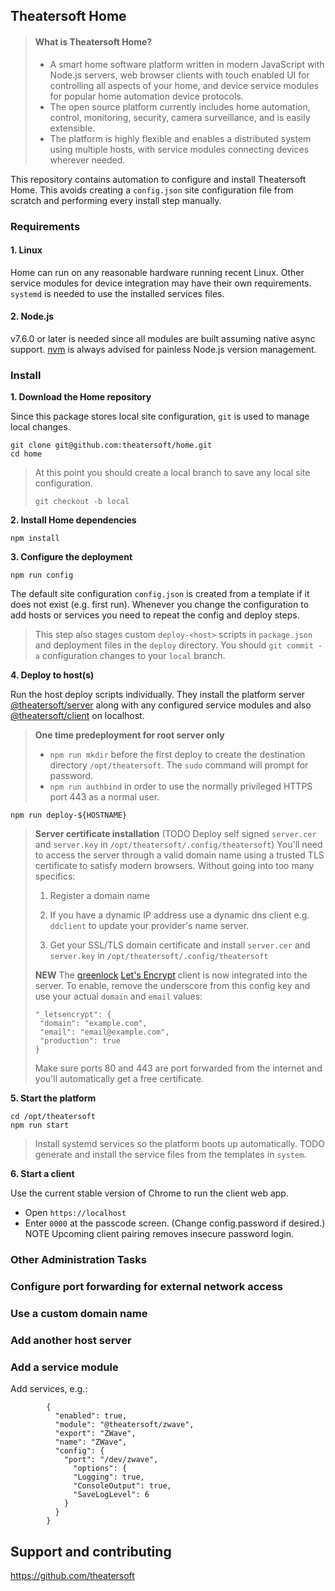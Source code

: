 ## Theatersoft Home
> #### What is Theatersoft Home?
> * A smart home software platform written in modern JavaScript with Node.js servers, web browser clients with touch enabled UI for controlling all aspects of your home, and device service modules for popular home automation device protocols.
>* The open source platform currently includes home automation, control, monitoring, security, camera surveillance, and is easily extensible.
>* The platform is highly flexible and enables a distributed system using multiple hosts, with service modules connecting devices wherever needed.

This repository contains automation to configure and install Theatersoft Home. This avoids creating a `config.json` site configuration file from scratch and performing every install step manually.

### Requirements
#### 1. **Linux**
Home can run on any reasonable hardware running recent Linux. Other service modules for device integration may have their own requirements. `systemd` is needed to use the installed services files.

#### 2. **Node.js**
v7.6.0 or later is needed since all modules are built assuming native async support. [nvm](https://github.com/creationix/nvm) is always advised for painless Node.js version management.

### Install
**1. Download the Home repository**

Since this package stores local site configuration, `git` is used to manage local changes.
```
git clone git@github.com:theatersoft/home.git
cd home
```

> At this point you should create a local branch to save any local site configuration.
> ```
> git checkout -b local
> ```

**2. Install Home dependencies**
```
npm install
```

**3. Configure the deployment**

```
npm run config
```

 The default site configuration `config.json` is created from a template if it does not exist (e.g. first run). Whenever you change the configuration to add hosts or services you need to repeat the config and deploy steps.

> This step also stages custom `deploy-<host>` scripts in `package.json` and deployment files in the `deploy` directory. You should `git commit -a` configuration changes to your `local` branch.

**4. Deploy to host(s)**

Run the host deploy scripts individually. They install the platform server [@theatersoft/server](https://www.npmjs.com/package/@theatersoft/server) along with any configured service modules and also [@theatersoft/client](https://www.npmjs.com/package/@theatersoft/client) on localhost.

> **One time predeployment for root server only**
> * `npm run mkdir` before the first deploy to create the destination directory `/opt/theatersoft`. The `sudo` command will prompt for password.
> * `npm run authbind` in order to use the normally privileged HTTPS port 443 as a normal user.

```
npm run deploy-${HOSTNAME}
```

> **Server certificate installation**
> (TODO Deploy self signed `server.cer` and `server.key` in `/opt/theatersoft/.config/theatersoft`)
> You'll need to access the server through a valid domain name using a trusted TLS certificate to satisfy modern browsers. Without going into too many specifics:
> 1. Register a domain name
>
> 2. If you have a dynamic IP address use a dynamic dns client e.g. `ddclient` to update your provider's name server.
>
> 3. Get your SSL/TLS domain certificate and install `server.cer` and `server.key` in `/opt/theatersoft/.config/theatersoft`
>
>**NEW** The [greenlock](https://git.daplie.com/Daplie/node-greenlock) [Let's Encrypt](https://letsencrypt.org/) client is now integrated into the server. To enable, remove the underscore from this config key and use your actual `domain` and `email` values:
>   ```
>  "_letsencrypt": {
>    "domain": "example.com",
>    "email": "email@example.com",
>    "production": true
>  }
>   ```
>    Make sure ports 80 and 443 are port forwarded from the internet and you'll automatically get a free certificate.

**5. Start the platform**
```
cd /opt/theatersoft
npm run start
```
> Install systemd services so the platform boots up automatically.
  TODO generate and install the service files from the templates in `system`.

**6. Start a client**

Use the current stable version of Chrome to run the client web app.

* Open `https://localhost`
* Enter `0000` at the passcode screen.
(Change config.password if desired.)
NOTE Upcoming client pairing removes insecure password login.

### Other Administration Tasks

### Configure port forwarding for external network access

### Use a custom domain name

### Add another host server

### Add a service module

Add services, e.g.:
```
        {
          "enabled": true,
          "module": "@theatersoft/zwave",
          "export": "ZWave",
          "name": "ZWave",
          "config": {
            "port": "/dev/zwave",
              "options": {
              "Logging": true,
              "ConsoleOutput": true,
              "SaveLogLevel": 6
            }
          }
        }
```

## Support and contributing
https://github.com/theatersoft
